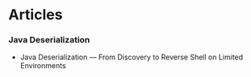 # Articles

### Java Deserialization
* Java Deserialization — From Discovery to Reverse Shell on Limited Environments

